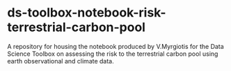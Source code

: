 # ds-toolbox-notebook-risk-terrestrial-carbon-pool
A repository for housing the notebook produced by V.Myrgiotis for the Data Science Toolbox on assessing the risk to the terrestrial carbon pool using earth observational and climate data.
